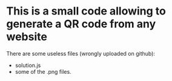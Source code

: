 # This is a small code allowing to generate a QR code from any website

There are some useless files (wrongly uploaded on github):
- solution.js
- some of the .png files.
